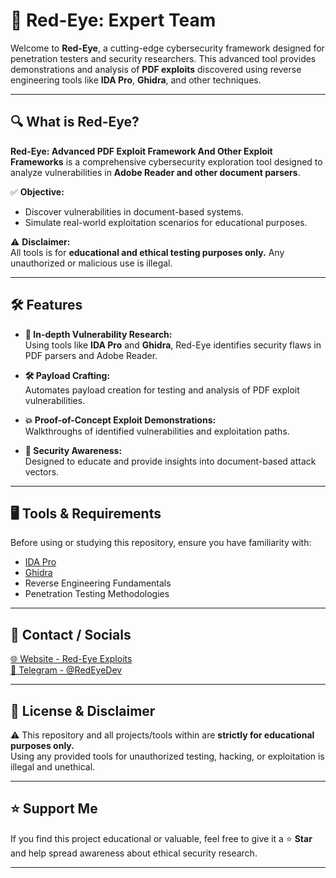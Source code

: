 # 🚀 **Red-Eye: Expert Team**  

Welcome to **Red-Eye**, a cutting-edge cybersecurity framework designed for penetration testers and security researchers. This advanced tool provides demonstrations and analysis of **PDF exploits** discovered using reverse engineering tools like **IDA Pro**, **Ghidra**, and other techniques.  

---

## 🔍 **What is Red-Eye?**  

**Red-Eye: Advanced PDF Exploit Framework And Other Exploit Frameworks** is a comprehensive cybersecurity exploration tool designed to analyze vulnerabilities in **Adobe Reader and other document parsers**.  


✅ **Objective:**  
- Discover vulnerabilities in document-based systems.  
- Simulate real-world exploitation scenarios for educational purposes.  

⚠️ **Disclaimer:**  
All tools is for **educational and ethical testing purposes only.** Any unauthorized or malicious use is illegal.  

---

## 🛠️ **Features**  

- **🔎 In-depth Vulnerability Research:**  
  Using tools like **IDA Pro** and **Ghidra**, Red-Eye identifies security flaws in PDF parsers and Adobe Reader.  

- **🛠️ Payload Crafting:**  
  Automates payload creation for testing and analysis of PDF exploit vulnerabilities.  

- **💥 Proof-of-Concept Exploit Demonstrations:**  
  Walkthroughs of identified vulnerabilities and exploitation paths.  

- **🔐 Security Awareness:**  
  Designed to educate and provide insights into document-based attack vectors.  

---

## 🖥️ **Tools & Requirements**  

Before using or studying this repository, ensure you have familiarity with:  

- [IDA Pro](https://hex-rays.com/ida-free/)  
- [Ghidra](https://ghidra-sre.org/)  
- Reverse Engineering Fundamentals  
- Penetration Testing Methodologies  

---

## 💬 **Contact / Socials**  

[🌐 Website - Red-Eye Exploits](https://redeye-exploits.net/)  
[💬 Telegram - @RedEyeDev](https://t.me/RedEyeDev)  

---

## 📄 **License & Disclaimer**  

⚠️ This repository and all projects/tools within are **strictly for educational purposes only.**  
Using any provided tools for unauthorized testing, hacking, or exploitation is illegal and unethical.  

---

## ⭐ **Support Me**  

If you find this project educational or valuable, feel free to give it a ⭐ **Star** and help spread awareness about ethical security research.  

---
